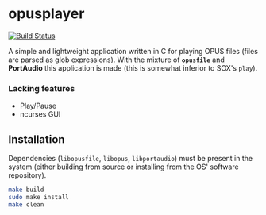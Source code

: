 # opusplayer

[![Build Status](https://travis-ci.org/nullvideo/opusplayer.svg?branch=master)](https://travis-ci.org/nullvideo/opusplayer)

A simple and lightweight application written in C for playing OPUS files (files are parsed as glob expressions). With the mixture of **`opusfile`** and **PortAudio** this application is made (this is somewhat inferior to SOX's `play`).

### Lacking features
- Play/Pause
- ncurses GUI

## Installation

Dependencies (`libopusfile`, `libopus`, `libportaudio`) must be present in the system (either building from source or installing from the OS' software repository).

```sh
make build
sudo make install
make clean
```
